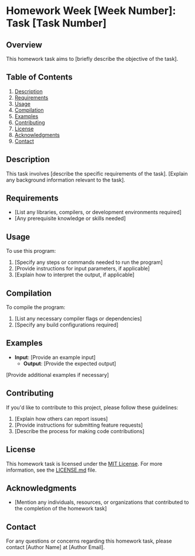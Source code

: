 # Homework Week [Week Number]: Task [Task Number]

## Overview

This homework task aims to [briefly describe the objective of the task].

## Table of Contents

1. [Description](#description)
2. [Requirements](#requirements)
3. [Usage](#usage)
4. [Compilation](#compilation)
5. [Examples](#examples)
6. [Contributing](#contributing)
7. [License](#license)
8. [Acknowledgments](#acknowledgments)
9. [Contact](#contact)

## Description

This task involves [describe the specific requirements of the task]. [Explain any background information relevant to the task].

## Requirements

- [List any libraries, compilers, or development environments required]
- [Any prerequisite knowledge or skills needed]

## Usage

To use this program:

1. [Specify any steps or commands needed to run the program]
2. [Provide instructions for input parameters, if applicable]
3. [Explain how to interpret the output, if applicable]

## Compilation

To compile the program:

1. [List any necessary compiler flags or dependencies]
2. [Specify any build configurations required]

## Examples

- **Input**: [Provide an example input]
    - **Output**: [Provide the expected output]

[Provide additional examples if necessary]

## Contributing

If you'd like to contribute to this project, please follow these guidelines:

1. [Explain how others can report issues]
2. [Provide instructions for submitting feature requests]
3. [Describe the process for making code contributions]

## License

This homework task is licensed under the [MIT License](LICENSE.md). For more information, see the [LICENSE.md](LICENSE.md) file.

## Acknowledgments

- [Mention any individuals, resources, or organizations that contributed to the completion of the homework task]

## Contact

For any questions or concerns regarding this homework task, please contact [Author Name] at [Author Email].
